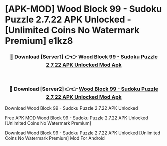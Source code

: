 # [APK-MOD] Wood Block 99 - Sudoku Puzzle 2.7.22 APK Unlocked - [Unlimited Coins No Watermark Premium] e1kz8



<div align="center">
<h3>🔴 Download [Server1] 👉👉 <a href="https://momento.my/?title=Wood_Block_99_-_Sudoku_Puzzle_2.7.22_APK_Unlocked">Wood Block 99 - Sudoku Puzzle 2.7.22 APK Unlocked Mod Apk</a></h3><br>

<h3>🔴 Download [Server2] 👉👉 <a href="https://momento.my/?title=Wood_Block_99_-_Sudoku_Puzzle_2.7.22_APK_Unlocked">Wood Block 99 - Sudoku Puzzle 2.7.22 APK Unlocked Mod Apk</a></h3>
</div>



Download Wood Block 99 - Sudoku Puzzle 2.7.22 APK Unlocked 

Free APK MOD Wood Block 99 - Sudoku Puzzle 2.7.22 APK Unlocked [Unlimited Coins No Watermark Premium]

Download Wood Block 99 - Sudoku Puzzle 2.7.22 APK Unlocked [Unlimited Coins No Watermark Premium] Mod For Android
